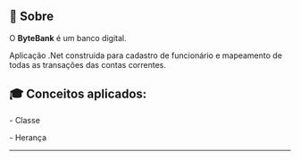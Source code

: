 
## 🔖 Sobre

O <strong>ByteBank</strong> é um banco digital.

Aplicação .Net construida para cadastro de funcionário e mapeamento de todas as transações das contas correntes.


## 🎓 Conceitos aplicados:
<p>- Classe</p>
<p>- Herança </p>


___

